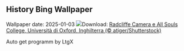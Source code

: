 ## History Bing Wallpaper
Wallpaper date: 2025-01-03
![](https://www.bing.com/th?id=OHR.TolkienOxford_IT-IT9082436970_UHD.jpg&w=1000)Download: [Radcliffe Camera e All Souls College, Università di Oxford, Inghilterra (© atiger/Shutterstock)](https://www.bing.com/th?id=OHR.TolkienOxford_IT-IT9082436970_UHD.jpg)

Auto get programm by LtgX
